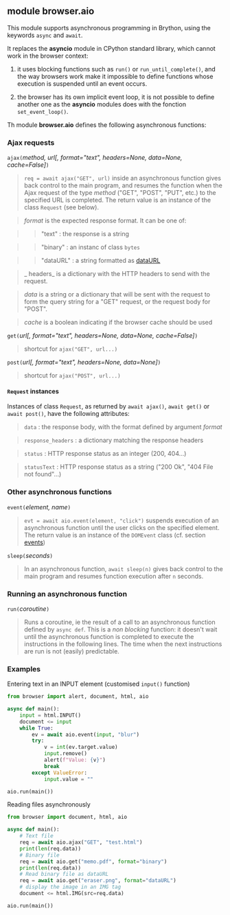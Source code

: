 module **browser.aio**
-----------------------

This module supports asynchronous programming in Brython, using the keywords
`async` and `await`.

It replaces the **asyncio** module in CPython standard library, which cannot
work in the browser context:

1. it uses blocking functions such as `run()` or `run_until_complete()`,
and the way browsers work make it impossible to define functions whose
execution is suspended until an event occurs.

2. the browser has its own implicit event loop, it is not possible to define
another one as the **asyncio** modules does with the fonction
`set_event_loop()`.

Th module **browser.aio** defines the following asynchronous functions:

### Ajax requests

`ajax(`_method, url[, format="text", headers=None, data=None, cache=False]_`)`

> `req = await ajax("GET", url)` inside an asynchronous function gives back
> control to the main program, and resumes the function when the Ajax request
> of the type _method_ ("GET", "POST", "PUT", etc.) to the specified URL is
> completed. The return value is an instance of the class `Request` (see
> below).

> _format_ is the expected response format. It can be one of:

>> "text" : the response is a string

>> "binary" : an instanc of class `bytes`

>> "dataURL" : a string formatted as
>> [dataURL](https://developer.mozilla.org/en-US/docs/Web/HTTP/Basics_of_HTTP/Data_URIs)

> _ headers_ is a dictionary with the HTTP headers to send with the request.

> _data_ is a string or a dictionary that will be sent with the request to
> form the query string for a "GET" request, or the request body for "POST".

> _cache_ is a boolean indicating if the browser cache should be used

`get(`_url[, format="text", headers=None, data=None, cache=False]_`)`

> shortcut for `ajax("GET", url...)`

`post(`_url[, format="text", headers=None, data=None]_`)`

> shortcut for `ajax("POST", url...)`

#### `Request` instances

Instances of class `Request`, as returned by `await ajax()`, `await get()` or
`await post()`, have the following attributes:

> `data` : the response body, with the format defined by argument _format_

> `response_headers` : a dictionary matching the response headers

> `status` : HTTP response status as an integer (200, 404...)

> `statusText` : HTTP response status as a string ("200 Ok", "404 File not
> found"...)


### Other asynchronous functions

`event(`_element, name_`)`

> `evt = await aio.event(element, "click")` suspends execution of an
> asynchronous function until the user clicks on the specified element.
> The return value is an instance of the `DOMEvent` class (cf. section
> [events](../events.html))

`sleep(`_seconds_`)`

> In an asynchronous function, `await sleep(n)` gives back control to the main
> program and resumes function execution after `n` seconds.

### Running an asynchronous function

`run(`_coroutine_`)`

> Runs a coroutine, ie the result of a call to an asynchronous function
> defined by `async def`. This is a _non blocking_ function: it doesn't wait
> until the asynchronous function is completed to execute the instructions
> in the following lines. The time when the next instructions are run is
> not (easily) predictable.

### Examples

Entering text in an INPUT element (customised `input()` function)

```python
from browser import alert, document, html, aio

async def main():
    input = html.INPUT()
    document <= input
    while True:
        ev = await aio.event(input, "blur")
        try:
            v = int(ev.target.value)
            input.remove()
            alert(f"Value: {v}")
            break
        except ValueError:
            input.value = ""

aio.run(main())
```

Reading files asynchronously

```python
from browser import document, html, aio

async def main():
    # Text file
    req = await aio.ajax("GET", "test.html")
    print(len(req.data))
    # Binary file
    req = await aio.get("memo.pdf", format="binary")
    print(len(req.data))
    # Read binary file as dataURL
    req = await aio.get("eraser.png", format="dataURL")
    # display the image in an IMG tag
    document <= html.IMG(src=req.data)

aio.run(main())
```
